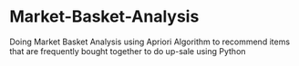 # Market-Basket-Analysis
Doing Market Basket Analysis using Apriori Algorithm to recommend items that are frequently bought together to do up-sale using Python
